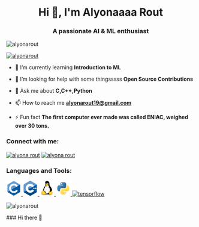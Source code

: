 <h1 align="center">Hi 👋, I'm Alyonaaaa Rout</h1>
<h3 align="center">A passionate AI & ML enthusiast</h3>

<p align="left"> <img src="https://komarev.com/ghpvc/?username=alyonarout&label=Profile%20views&color=0e75b6&style=flat" alt="alyonarout" /> </p>

<p align="left"> <a href="https://github.com/ryo-ma/github-profile-trophy"><img src="https://github-profile-trophy.vercel.app/?username=alyonarout" alt="alyonarout" /></a> </p>

- 🔭 I’m currently learning **Introduction to ML**

- 🤝 I’m looking for help with some thingsssss **Open Source Contributions**

- 💬 Ask me about **C,C++,Python**

- 📫 How to reach me **alyonarout19@gmail.com**

- ⚡ Fun fact **The first computer ever made was called ENIAC, weighed over 30 tons.**

<h3 align="left">Connect with me:</h3>
<p align="left">
<a href="https://linkedin.com/in/alyona rout" target="blank"><img align="center" src="https://raw.githubusercontent.com/rahuldkjain/github-profile-readme-generator/master/src/images/icons/Social/linked-in-alt.svg" alt="alyona rout" height="30" width="40" /></a>
<a href="https://fb.com/alyona rout" target="blank"><img align="center" src="https://raw.githubusercontent.com/rahuldkjain/github-profile-readme-generator/master/src/images/icons/Social/facebook.svg" alt="alyona rout" height="30" width="40" /></a>
</p>

<h3 align="left">Languages and Tools:</h3>
<p align="left"> <a href="https://www.cprogramming.com/" target="_blank" rel="noreferrer"> <img src="https://raw.githubusercontent.com/devicons/devicon/master/icons/c/c-original.svg" alt="c" width="40" height="40"/> </a> <a href="https://www.w3schools.com/cpp/" target="_blank" rel="noreferrer"> <img src="https://raw.githubusercontent.com/devicons/devicon/master/icons/cplusplus/cplusplus-original.svg" alt="cplusplus" width="40" height="40"/> </a> <a href="https://www.linux.org/" target="_blank" rel="noreferrer"> <img src="https://raw.githubusercontent.com/devicons/devicon/master/icons/linux/linux-original.svg" alt="linux" width="40" height="40"/> </a> <a href="https://www.python.org" target="_blank" rel="noreferrer"> <img src="https://raw.githubusercontent.com/devicons/devicon/master/icons/python/python-original.svg" alt="python" width="40" height="40"/> </a> <a href="https://www.tensorflow.org" target="_blank" rel="noreferrer"> <img src="https://www.vectorlogo.zone/logos/tensorflow/tensorflow-icon.svg" alt="tensorflow" width="40" height="40"/> </a> </p>

<p><img align="center" src="https://github-readme-stats.vercel.app/api/top-langs?username=alyonarout&show_icons=true&locale=en&layout=compact" alt="alyonarout" /></p>
### Hi there 👋

<!--
**alyonarout/alyonarout** is a ✨ _special_ ✨ repository because its `README.md` (this file) appears on your GitHub profile.

Here are some ideas to get you started:

- 🔭 I’m currently working on ...
- 🌱 I’m currently learning ...
- 👯 I’m looking to collaborate on ...
- 🤔 I’m looking for help with ...
- 💬 Ask me about ...
- 📫 How to reach me: ...
- 😄 Pronouns: ...
- ⚡ Fun fact: ...
-->
